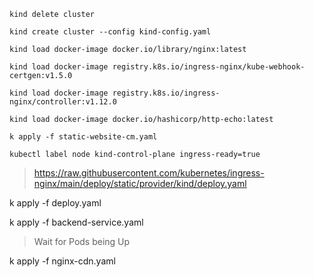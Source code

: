 ```
kind delete cluster

kind create cluster --config kind-config.yaml

kind load docker-image docker.io/library/nginx:latest

kind load docker-image registry.k8s.io/ingress-nginx/kube-webhook-certgen:v1.5.0

kind load docker-image registry.k8s.io/ingress-nginx/controller:v1.12.0

kind load docker-image docker.io/hashicorp/http-echo:latest

k apply -f static-website-cm.yaml

kubectl label node kind-control-plane ingress-ready=true
```
>  https://raw.githubusercontent.com/kubernetes/ingress-nginx/main/deploy/static/provider/kind/deploy.yaml

k apply -f deploy.yaml

k apply -f backend-service.yaml

>  Wait for Pods being Up

k apply -f nginx-cdn.yaml
